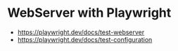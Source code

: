 # WebServer with Playwright
* https://playwright.dev/docs/test-webserver
* https://playwright.dev/docs/test-configuration